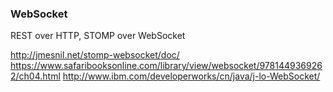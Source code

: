 ### WebSocket

REST over HTTP, STOMP over WebSocket

http://jmesnil.net/stomp-websocket/doc/
https://www.safaribooksonline.com/library/view/websocket/9781449369262/ch04.html
http://www.ibm.com/developerworks/cn/java/j-lo-WebSocket/